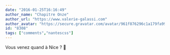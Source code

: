 ```yaml
---
date: "2016-01-25T16:16:49"
author_name: "Chapitre Onze"
author_url: "https://www.valerie-galassi.com"
author_avatar: "https://secure.gravatar.com/avatar/961f876296c1a179fa996fd7803393c1"
id: "8308"
tags: ["comments","nantescss"]
---
```

Vous venez quand à Nice ? 🙂
